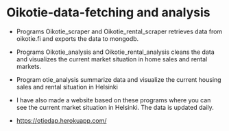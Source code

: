 # Oikotie-data-fetching and analysis

- Programs Oikotie_scraper and Oikotie_rental_scraper retrieves data from oikotie.fi and exports the data to mongodb.
- Programs Oikotie_analysis and Oikotie_rental_analysis cleans the data and visualizes the current market situation in home sales and rental markets.
- Program otie_analysis summarize data and visualize the current housing sales and rental situation in Helsinki


- I have also made a website based on these programs where you can see the current market situation in Helsinki. The data is updated daily.
- https://otiedap.herokuapp.com/
